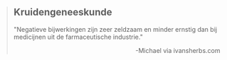 ><h2>Kruidengeneeskunde</h2>
>
> "Negatieve bijwerkingen zijn zeer zeldzaam en minder ernstig dan bij medicijnen uit de farmaceutische industrie."
>
> <p style="text-align: right">-Michael via ivansherbs.com</p>
